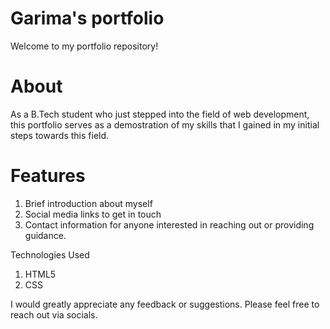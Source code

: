 # Garima's portfolio
Welcome to my portfolio repository!

# About
As a B.Tech student who just stepped into the field of web development, this portfolio serves as a demostration of my skills that I gained in my initial steps towards this field.

# Features
1. Brief introduction about myself
2. Social media links to get in touch
3. Contact information for anyone interested in reaching out or providing guidance.

Technologies Used 
1. HTML5
2. CSS

I would greatly appreciate any feedback or suggestions. Please feel free to reach out via socials.
